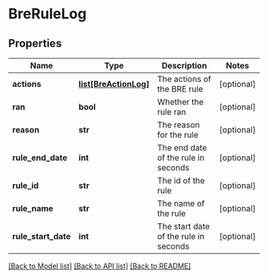 # BreRuleLog

## Properties
Name | Type | Description | Notes
------------ | ------------- | ------------- | -------------
**actions** | [**list[BreActionLog]**](BreActionLog.md) | The actions of the BRE rule | [optional] 
**ran** | **bool** | Whether the rule ran | [optional] 
**reason** | **str** | The reason for the rule | [optional] 
**rule_end_date** | **int** | The end date of the rule in seconds | [optional] 
**rule_id** | **str** | The id of the rule | [optional] 
**rule_name** | **str** | The name of the rule | [optional] 
**rule_start_date** | **int** | The start date of the rule in seconds | [optional] 

[[Back to Model list]](../README.md#documentation-for-models) [[Back to API list]](../README.md#documentation-for-api-endpoints) [[Back to README]](../README.md)


